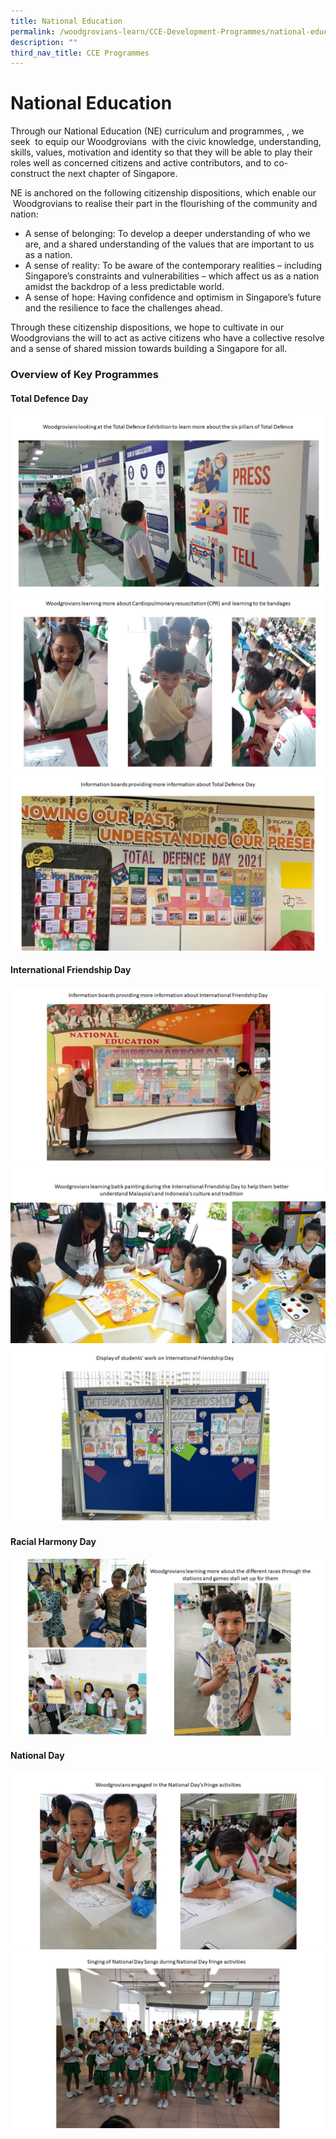 ```yaml
---
title: National Education
permalink: /woodgrovians-learn/CCE-Development-Programmes/national-education
description: ""
third_nav_title: CCE Programmes
---
```


# **National Education**

Through our National Education (NE) curriculum and programmes, , we seek  to equip our Woodgrovians  with the civic knowledge, understanding, skills, values, motivation and identity so that they will be able to play their roles well as concerned citizens and active contributors, and to co-construct the next chapter of Singapore.

NE is anchored on the following citizenship dispositions, which enable our  Woodgrovians to realise their part in the flourishing of the community and nation:

*   A sense of belonging: To develop a deeper understanding of who we are, and a shared understanding of the values that are important to us as a nation.
*   A sense of reality: To be aware of the contemporary realities – including Singapore’s constraints and vulnerabilities – which affect us as a nation amidst the backdrop of a less predictable world.
*   A sense of hope: Having confidence and optimism in Singapore’s future and the resilience to face the challenges ahead.

Through these citizenship dispositions, we hope to cultivate in our Woodgrovians the will to act as active citizens who have a collective resolve and a sense of shared mission towards building a Singapore for all.  
  
### Overview of Key Programmes

#### Total Defence Day

![](/images/1%20NE%20Photos.jpg)
![](/images/2%20NE%20Photos.jpg)
![](/images/3%20NE%20Photos.jpg)

#### International Friendship Day

![](/images/4%20NE%20Photos.jpg)
![](/images/6%20NE%20Photos.jpg)
![](/images/7%20NE%20Photos.jpg)

#### Racial Harmony Day

![](/images/8%20NE%20Photos.jpg)

#### National Day

![](/images/9%20NE%20Photos.jpg)
![](/images/10%20NE%20Photos.jpg)
